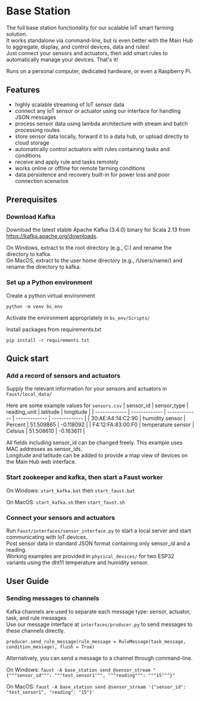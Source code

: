 # Base Station

The full base station functionality for our scalable IoT smart farming solution.  
It works standalone via command-line, but is even better with the Main Hub to aggregate, display, and control devices, data and rules!  
Just connect your sensors and actuators, then add smart rules to automatically manage your devices. That's it!

Runs on a personal computer, dedicated hardware, or even a Raspberry Pi.

## Features

- highly scalable streaming of IoT sensor data
- connect any IoT sensor or actuator using our interface for handling JSON messages
- process sensor data using lambda architecture with stream and batch processing routes
- store sensor data locally, forward it to a data hub, or upload directly to cloud storage
- automatically control actuators with rules containing tasks and conditions
- receive and apply rule and tasks remotely
- works online or offline for remote farming conditions
- data persistence and recovery built-in for power loss and poor connection scenarios

## Prerequisites
### Download Kafka
Download the latest stable Apache Kafka (3.4.0) binary for Scala 2.13 from https://kafka.apache.org/downloads.

On Windows, extract to the root directory (e.g., C:\) and rename the directory to kafka.  
On MacOS, extract to the user home directory (e.g., /Users/name/) and rename the directory to kafka.


### Set up a Python environment
Create a python virtual environment
```
python -m venv bs_env
```

Activate the environment appropriately in `bs_env/Scripts/`

Install packages from requirements.txt
```
pip install -r requirements.txt
```

## Quick start
### Add a record of sensors and actuators
Supply the relevant information for your sensors and actuators in `Faust/local_data/`

Here are some example values for `sensors.csv`
| sensor_id | sensor_type | reading_unit | latitude | longitude |
| ------------- | ------------- | ------------- | ------------- | ------------- |
| 30:AE:A4:14:C2:90 | humidity sensor | Percent | 51.509865 | -0.118092 |
| F4:12:FA:83:00:F0 | temperature sensor | Celsius | 51.508610 | -0.163611 |

All fields including sensor_id can be changed freely. This example uses MAC addresses as sensor_ids.  
Longitude and latitude can be added to provide a map view of devices on the Main Hub web interface.

### Start zookeeper and kafka, then start a Faust worker
On Windows: `start_kafka.bat` then `start_faust.bat`

On MacOS: `start_kafka.sh` then `start_faust.sh`

### Connect your sensors and actuators
Run `Faust/interfaces/sensor_interface.py` to start a local server and start communicating with IoT devices.  
Post sensor data in standard JSON format containing only sensor_id and a reading.  
Working examples are provided in `physical_devices/` for two ESP32 variants using the dht11 temperature and humidity sensor.

## User Guide
### Sending messages to channels
Kafka channels are used to separate each message type: sensor, actuator, task, and rule messages  
Use our message interface at `interfaces/producer.py` to send messages to these channels directly.

```
producer.send_rule_message(rule_message = RuleMessage(task_message, condition_message), flush = True)
```

Alternatively, you can send a message to a channel through command-line.

On Windows: `faust -A base_station send @sensor_stream "{"""sensor_id""": """test_sensor1""", """reading""": """15"""}"`

On MacOS: `faust -A base_station send @sensor_stream '{"sensor_id": "test_sensor1", "reading": "15"}'`
